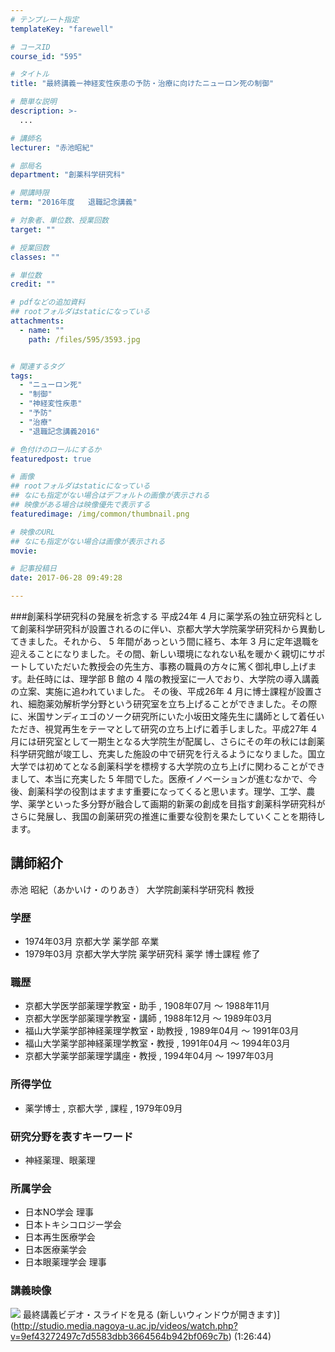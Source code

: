 ```yaml
---
# テンプレート指定
templateKey: "farewell"

# コースID
course_id: "595"

# タイトル
title: "最終講義ー神経変性疾患の予防・治療に向けたニューロン死の制御"

# 簡単な説明
description: >-
  ...

# 講師名
lecturer: "赤池昭紀"

# 部局名
department: "創薬科学研究科"

# 開講時限
term: "2016年度	退職記念講義"

# 対象者、単位数、授業回数
target: ""

# 授業回数
classes: ""

# 単位数
credit: ""

# pdfなどの追加資料
## rootフォルダはstaticになっている
attachments: 
  - name: "" 
    path: /files/595/3593.jpg


# 関連するタグ
tags:
  - "ニューロン死"
  - "制御"
  - "神経変性疾患"
  - "予防"
  - "治療"
  - "退職記念講義2016"

# 色付けのロールにするか
featuredpost: true

# 画像
## rootフォルダはstaticになっている
## なにも指定がない場合はデフォルトの画像が表示される
## 映像がある場合は映像優先で表示する
featuredimage: /img/common/thumbnail.png

# 映像のURL
## なにも指定がない場合は画像が表示される
movie: 

# 記事投稿日
date: 2017-06-28 09:49:28

---
```

###創薬科学研究科の発展を祈念する 平成24年 4 月に薬学系の独立研究科として創薬科学研究科が設置されるのに伴い、京都大学大学院薬学研究科から異動してきました。それから、 5 年間があっという間に経ち、本年 3 月に定年退職を迎えることになりました。その間、新しい環境になれない私を暖かく親切にサポートしていただいた教授会の先生方、事務の職員の方々に篤く御礼申し上げます。赴任時には、理学部 B 館の 4 階の教授室に一人でおり、大学院の導入講義の立案、実施に追われていました。 その後、平成26年 4 月に博士課程が設置され、細胞薬効解析学分野という研究室を立ち上げることができました。その際に、米国サンディエゴのソーク研究所にいた小坂田文隆先生に講師として着任いただき、視覚再生をテーマとして研究の立ち上げに着手しました。平成27年 4 月には研究室として一期生となる大学院生が配属し、さらにその年の秋には創薬科学研究館が竣工し、充実した施設の中で研究を行えるようになりました。国立大学では初めてとなる創薬科学を標榜する大学院の立ち上げに関わることができまして、本当に充実した 5 年間でした。医療イノベーションが進むなかで、今後、創薬科学の役割はますます重要になってくると思います。理学、工学、農学、薬学といった多分野が融合して画期的新薬の創成を目指す創薬科学研究科がさらに発展し、我国の創薬研究の推進に重要な役割を果たしていくことを期待します。
## 講師紹介

赤池 昭紀（あかいけ・のりあき） 大学院創薬科学研究科 教授 

### 学歴

  * 1974年03月 京都大学 薬学部 卒業
  * 1979年03月 京都大学大学院 薬学研究科 薬学 博士課程 修了

### 職歴

  * 京都大学医学部薬理学教室・助手 , 1908年07月 ～ 1988年11月
  * 京都大学医学部薬理学教室・講師 , 1988年12月 ～ 1989年03月
  * 福山大学薬学部神経薬理学教室・助教授 , 1989年04月 ～ 1991年03月
  * 福山大学薬学部神経薬理学教室・教授 , 1991年04月 ～ 1994年03月
  * 京都大学薬学部薬理学講座・教授 , 1994年04月 ～ 1997年03月 

### 所得学位

  * 薬学博士 , 京都大学 , 課程 , 1979年09月

### 研究分野を表すキーワード

  * 神経薬理、眼薬理

### 所属学会

  * 日本NO学会 理事
  * 日本トキシコロジー学会
  * 日本再生医療学会
  * 日本医療薬学会
  * 日本眼薬理学会 理事
### 講義映像


![](/files/595/3593.jpg) 最終講義ビデオ・スライドを見る (新しいウィンドウが開きます)](http://studio.media.nagoya-u.ac.jp/videos/watch.php?v=9ef43272497c7d5583dbb3664564b942bf069c7b) (1:26:44)